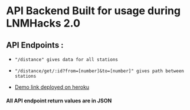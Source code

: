 # API Backend Built for usage during LNMHacks 2.0

## API Endpoints : 

* `"/distance" gives data for all stations`
* `"/distance/get/:id?from=[number]&to=[number]" gives path between stations`

* [Demo link deployed on heroku](http://delhi-metro-api.herokuapp.com/distance/get/distance?from=1&to=3) 

#### All API endpoint return values are in JSON